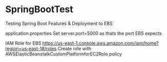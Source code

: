 # SpringBootTest
Testing Spring Boot Features & Deployment to EBS


application.properties
Set server.port=5000 as thats the port EBS expects


IAM Role for EBS
https://us-east-1.console.aws.amazon.com/iam/home?region=us-east-1#/roles
Create role with AWSElasticBeanstalkCustomPlatformforEC2Role policy


